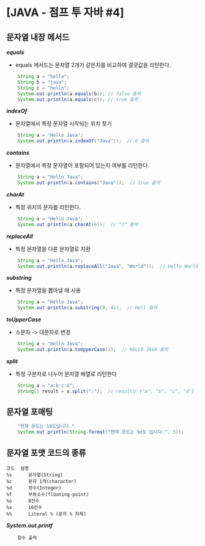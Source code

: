 # [JAVA - 점프 투 자바 #4] 

## 문자열 내장 메서드

***equals***
- equals 메서드는 문자열 2개가 같은지를 비교하여 결괏값을 리턴한다.
```java
    String a = "hello";
    String b = "java";
    String c = "hello";
    System.out.println(a.equals(b)); // false 출력
    System.out.println(a.equals(c)); // true 출력
```
***indexOf***
- 문자열에서 특정 문자열 시작되는 위치 찾기
```java
    String a = "Hello Java";
    System.out.println(a.indexOf("Java"));  // 6 출력
```
***contains***
- 문자열에서 특정 문자열이 포함되어 있는지 여부를 리턴한다.
```java
    String a = "Hello Java";
    System.out.println(a.contains("Java"));  // true 출력
```
***charAt***
- 특정 위치의 문자를 리턴한다.
```java
    String a = "Hello Java";
    System.out.println(a.charAt(6));  // "J" 출력
```
***replaceAll***
- 특정 문자열을 다른 문자열로 치환
```java
    String a = "Hello Java";
    System.out.println(a.replaceAll("Java", "World"));  // Hello World 출력
```
***substring***
- 특정 문자열을 뽑아낼 때 사용
```java
    String a = "Hello Java";
    System.out.println(a.substring(0, 4));  // Hell 출력
```
***toUpperCase***
- 소문자 -> 대문자로 변경
```java
    String a = "Hello Java";
    System.out.println(a.toUpperCase());  // HELLO JAVA 출력
```
***split***
- 특정 구분자로 나누어 문자열 배열로 리턴한다
```java
    String a = "a:b:c:d";
    String[] result = a.split(":");  // result는 {"a", "b", "c", "d"}
```

## 문자열 포매팅
```java
    "현재 온도는 18도입니다."
    System.out.println(String.format("현재 온도는 %d도 입니다.", 3));
```

## 문자열 포맷 코드의 종류
```
코드	설명
%s	    문자열(String)
%c	    문자 1개(character)
%d	    정수(Integer)
%f	    부동소수(floating-point)
%o	    8진수
%x	    16진수
%%	    Literal % (문자 % 자체)
```

***System.out.printf***
```
    함수 출력
```
